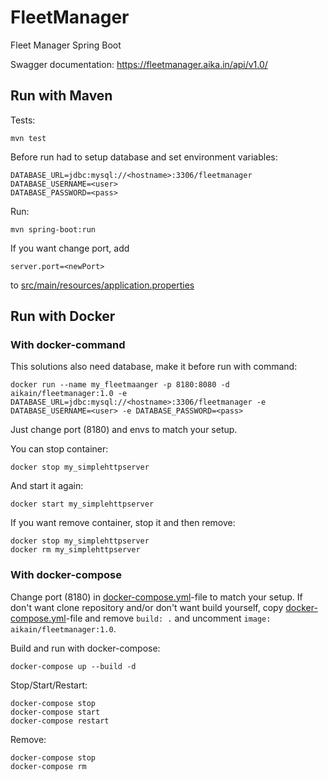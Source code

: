 # FleetManager
Fleet Manager Spring Boot

Swagger documentation: https://fleetmanager.aika.in/api/v1.0/


## Run with Maven
Tests:

    mvn test

Before run had to setup database and set environment variables:

    DATABASE_URL=jdbc:mysql://<hostname>:3306/fleetmanager
    DATABASE_USERNAME=<user>
    DATABASE_PASSWORD=<pass>

Run:

    mvn spring-boot:run

If you want change port, add 

    server.port=<newPort> 

to [src/main/resources/application.properties](src/main/resources/application.properties)

## Run with Docker

### With docker-command

This solutions also need database, make it before run with command:

    docker run --name my_fleetmaanger -p 8180:8080 -d aikain/fleetmanager:1.0 -e DATABASE_URL=jdbc:mysql://<hostname>:3306/fleetmanager -e DATABASE_USERNAME=<user> -e DATABASE_PASSWORD=<pass>

Just change port (8180) and envs to match your setup.

You can stop container:

    docker stop my_simplehttpserver
    
And start it again:

    docker start my_simplehttpserver

If you want remove container, stop it and then remove:

    docker stop my_simplehttpserver
    docker rm my_simplehttpserver

### With docker-compose

Change port (8180) in [docker-compose.yml](docker-compose.yml)-file to match your setup. If don't want clone repository and/or don't want build yourself, copy [docker-compose.yml](docker-compose.yml)-file and remove ```build: .``` and uncomment ```image: aikain/fleetmanager:1.0```.

Build and run with docker-compose:

    docker-compose up --build -d

Stop/Start/Restart:

    docker-compose stop
    docker-compose start
    docker-compose restart

Remove:

    docker-compose stop
    docker-compose rm
